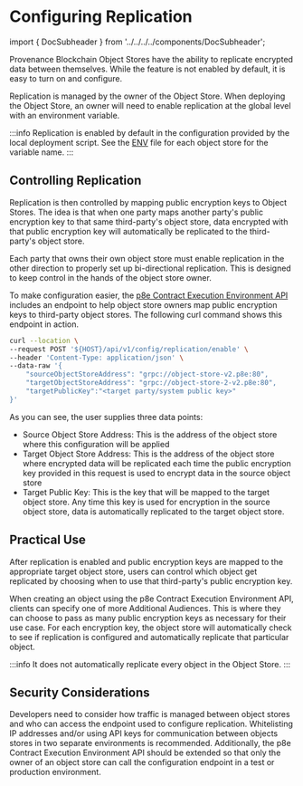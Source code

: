 # Configuring Replication

import { DocSubheader } from '../../../../components/DocSubheader';

<DocSubheader text="How to replicate data from one Object Store to another"
/>

Provenance Blockchain Object Stores have the ability to replicate encrypted data between themselves. While the feature is not enabled by default, it is easy to turn on and configure.

Replication is managed by the owner of the Object Store. When deploying the Object Store, an owner will need to enable replication at the global level with an environment variable.

:::info
Replication is enabled by default in the configuration provided by the local deployment script. See the [ENV](https://github.com/provenance-io/p8e-cee-api/blob/main/service/docker/common-object-store-1.env#L4) file for each object store for the variable name.
:::

## Controlling Replication

Replication is then controlled by mapping public encryption keys to Object Stores. The idea is that when one party maps another party's public encryption key to that same third-party's object store, data encrypted with that public encryption key will automatically be replicated to the third-party's object store.

Each party that owns their own object store must enable replication in the other direction to properly set up bi-directional replication. This is designed to keep control in the hands of the object store owner.

To make configuration easier, the [p8e Contract Execution Environment API](https://github.com/provenance-io/p8e-cee-api) includes an endpoint to help object store owners map public encryption keys to third-party object stores. The following curl command shows this endpoint in action.

```bash
curl --location \
--request POST '${HOST}/api/v1/config/replication/enable' \
--header 'Content-Type: application/json' \
--data-raw '{
    "sourceObjectStoreAddress": "grpc://object-store-v2.p8e:80",
    "targetObjectStoreAddress": "grpc://object-store-2-v2.p8e:80",
    "targetPublicKey":"<target party/system public key>"
}'
```

As you can see, the user supplies three data points:

- Source Object Store Address: This is the address of the object store where this configuration will be applied
- Target Object Store Address: This is the address of the object store where encrypted data will be replicated each time the public encryption key provided in this request is used to encrypt data in the source object store
- Target Public Key: This is the key that will be mapped to the target object store. Any time this key is used for encryption in the source object store, data is automatically replicated to the target object store.

## Practical Use

After replication is enabled and public encryption keys are mapped to the appropriate target object store, users can control which object get replicated by choosing when to use that third-party's public encryption key.

When creating an object using the p8e Contract Execution Environment API, clients can specify one of more Additional Audiences. This is where they can choose to pass as many public encryption keys as necessary for their use case. For each encryption key, the object store will automatically check to see if replication is configured and automatically replicate that particular object.

:::info
It does not automatically replicate every object in the Object Store.
:::

## Security Considerations

Developers need to consider how traffic is managed between object stores and who can access the endpoint used to configure replication. Whitelisting IP addresses and/or using API keys for communication between objects stores in two separate environments is recommended. Additionally, the p8e Contract Execution Environment API should be extended so that only the owner of an object store can call the configuration endpoint in a test or production environment.
